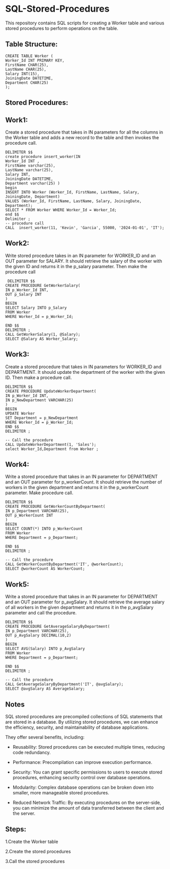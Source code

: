 # SQL-Stored-Procedures
This repository contains SQL scripts for creating a Worker table and various stored procedures to perform operations on the table.

## Table Structure:

    CREATE TABLE Worker (
    Worker_Id INT PRIMARY KEY,
    FirstName CHAR(25),
    LastName CHAR(25),
    Salary INT(15),
    JoiningDate DATETIME,
    Department CHAR(25)
    );

## Stored Procedures:
  ## Work1:
  Create a stored procedure that takes in IN parameters for all the columns in the Worker table and adds a new record to the table and then invokes the procedure call.

    DELIMITER $$
    create procedure insert_worker(IN 
    Worker_Id INT ,
    FirstName varchar(25),
    LastName varchar(25),
    Salary INT,
    JoiningDate DATETIME,
    Department varchar(25) )
    begin
    INSERT INTO Worker (Worker_Id, FirstName, LastName, Salary, JoiningDate, Department)
    VALUES (Worker_Id, FirstName, LastName, Salary, JoiningDate, Department);
    SELECT * FROM Worker WHERE Worker_Id = Worker_Id;
    end $$
    Delimiter ;
    -- procedure call
    CALL  insert_worker(11, 'Kevin', 'Garcia', 55000, '2024-01-01', 'IT');
    
  ## Work2:
  Write stored procedure takes in an IN parameter for WORKER_ID and an OUT parameter for SALARY. It should retrieve the salary of the worker with the given ID and returns it in the p_salary parameter. 
  Then make the procedure call
  
     DELIMITER $$
    CREATE PROCEDURE GetWorkerSalary(
    IN p_Worker_Id INT,
    OUT p_Salary INT
    )
    BEGIN
    SELECT Salary INTO p_Salary
    FROM Worker
    WHERE Worker_Id = p_Worker_Id;
    
    END $$
    DELIMITER ;
    CALL GetWorkerSalary(1, @Salary);
    SELECT @Salary AS Worker_Salary;

 ## Work3:
 Create a stored procedure that takes in IN parameters for WORKER_ID and DEPARTMENT. It should update the department of the worker with the given ID. Then make a procedure call.

    DELIMITER $$
    CREATE PROCEDURE UpdateWorkerDepartment(
    IN p_Worker_Id INT,
    IN p_NewDepartment VARCHAR(25)
    )
    BEGIN
    UPDATE Worker
    SET Department = p_NewDepartment
    WHERE Worker_Id = p_Worker_Id;
    END $$
    DELIMITER ;

    -- Call the procedure
    CALL UpdateWorkerDepartment(1, 'Sales'); 
    select Worker_Id,Department from Worker ;

  ## Work4:
  Write a stored procedure that takes in an IN parameter for DEPARTMENT and an OUT parameter for p_workerCount. It should retrieve the number of workers in the given department and returns it in the 
  p_workerCount parameter. Make procedure call.

    DELIMITER $$
    CREATE PROCEDURE GetWorkerCountByDepartment(
    IN p_Department VARCHAR(25),
    OUT p_WorkerCount INT
    )
    BEGIN
    SELECT COUNT(*) INTO p_WorkerCount
    FROM Worker
    WHERE Department = p_Department;
    
    END $$
    DELIMITER ;

    -- Call the procedure
    CALL GetWorkerCountByDepartment('IT', @workerCount);
    SELECT @workerCount AS WorkerCount;

  ## Work5:
  Write a stored procedure that takes in an IN parameter for DEPARTMENT and an OUT parameter for p_avgSalary. It should retrieve the average salary of all workers in the given department and returns it 
  in the p_avgSalary parameter and call the procedure.

    DELIMITER $$
    CREATE PROCEDURE GetAverageSalaryByDepartment(
    IN p_Department VARCHAR(25),
    OUT p_AvgSalary DECIMAL(10,2)
    )
    BEGIN
    SELECT AVG(Salary) INTO p_AvgSalary
    FROM Worker
    WHERE Department = p_Department;
    
    END $$
    DELIMITER ;

    -- Call the procedure
    CALL GetAverageSalaryByDepartment('IT', @avgSalary);
    SELECT @avgSalary AS AverageSalary;


## Notes
SQL stored procedures are precompiled collections of SQL statements that are stored in a database. By utilizing stored procedures, we can enhance the efficiency, security, and maintainability of database applications.

They offer several benefits, including:

* Reusability: Stored procedures can be executed multiple times, reducing code redundancy.
   
* Performance: Precompilation can improve execution performance.

* Security: You can grant specific permissions to users to execute stored procedures, enhancing security control over database operations.

* Modularity: Complex database operations can be broken down into smaller, more manageable stored procedures.

* Reduced Network Traffic: By executing procedures on the server-side, you can minimize the amount of data transferred between the client and the server.

## Steps:
 1.Create the Worker table

 2.Create the stored procedures

 3.Call the stored procedures

 


  
  
